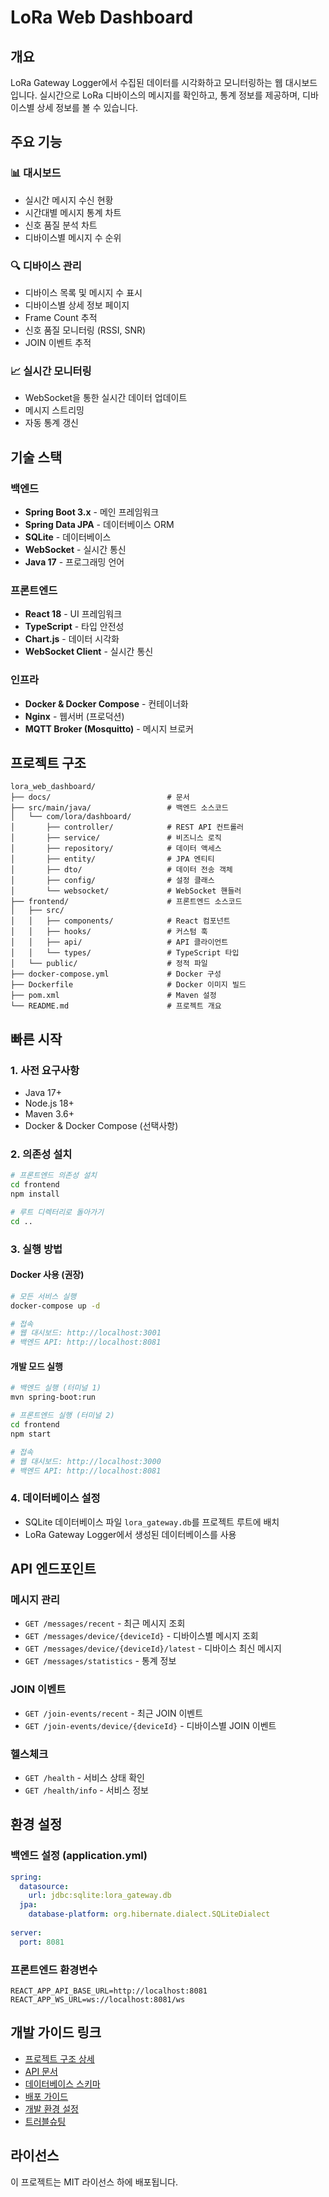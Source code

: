 # LoRa Web Dashboard

## 개요

LoRa Gateway Logger에서 수집된 데이터를 시각화하고 모니터링하는 웹 대시보드입니다. 
실시간으로 LoRa 디바이스의 메시지를 확인하고, 통계 정보를 제공하며, 디바이스별 상세 정보를 볼 수 있습니다.

## 주요 기능

### 📊 대시보드
- 실시간 메시지 수신 현황
- 시간대별 메시지 통계 차트
- 신호 품질 분석 차트
- 디바이스별 메시지 수 순위

### 🔍 디바이스 관리
- 디바이스 목록 및 메시지 수 표시
- 디바이스별 상세 정보 페이지
- Frame Count 추적
- 신호 품질 모니터링 (RSSI, SNR)
- JOIN 이벤트 추적

### 📈 실시간 모니터링
- WebSocket을 통한 실시간 데이터 업데이트
- 메시지 스트리밍
- 자동 통계 갱신

## 기술 스택

### 백엔드
- **Spring Boot 3.x** - 메인 프레임워크
- **Spring Data JPA** - 데이터베이스 ORM
- **SQLite** - 데이터베이스
- **WebSocket** - 실시간 통신
- **Java 17** - 프로그래밍 언어

### 프론트엔드
- **React 18** - UI 프레임워크
- **TypeScript** - 타입 안전성
- **Chart.js** - 데이터 시각화
- **WebSocket Client** - 실시간 통신

### 인프라
- **Docker & Docker Compose** - 컨테이너화
- **Nginx** - 웹서버 (프로덕션)
- **MQTT Broker (Mosquitto)** - 메시지 브로커

## 프로젝트 구조

```
lora_web_dashboard/
├── docs/                          # 문서
├── src/main/java/                 # 백엔드 소스코드
│   └── com/lora/dashboard/
│       ├── controller/            # REST API 컨트롤러
│       ├── service/               # 비즈니스 로직
│       ├── repository/            # 데이터 액세스
│       ├── entity/                # JPA 엔티티
│       ├── dto/                   # 데이터 전송 객체
│       ├── config/                # 설정 클래스
│       └── websocket/             # WebSocket 핸들러
├── frontend/                      # 프론트엔드 소스코드
│   ├── src/
│   │   ├── components/            # React 컴포넌트
│   │   ├── hooks/                 # 커스텀 훅
│   │   ├── api/                   # API 클라이언트
│   │   └── types/                 # TypeScript 타입
│   └── public/                    # 정적 파일
├── docker-compose.yml             # Docker 구성
├── Dockerfile                     # Docker 이미지 빌드
├── pom.xml                        # Maven 설정
└── README.md                      # 프로젝트 개요
```

## 빠른 시작

### 1. 사전 요구사항
- Java 17+
- Node.js 18+
- Maven 3.6+
- Docker & Docker Compose (선택사항)

### 2. 의존성 설치
```bash
# 프론트엔드 의존성 설치
cd frontend
npm install

# 루트 디렉터리로 돌아가기
cd ..
```

### 3. 실행 방법

#### Docker 사용 (권장)
```bash
# 모든 서비스 실행
docker-compose up -d

# 접속
# 웹 대시보드: http://localhost:3001
# 백엔드 API: http://localhost:8081
```

#### 개발 모드 실행
```bash
# 백엔드 실행 (터미널 1)
mvn spring-boot:run

# 프론트엔드 실행 (터미널 2)
cd frontend
npm start

# 접속
# 웹 대시보드: http://localhost:3000
# 백엔드 API: http://localhost:8081
```

### 4. 데이터베이스 설정
- SQLite 데이터베이스 파일 `lora_gateway.db`를 프로젝트 루트에 배치
- LoRa Gateway Logger에서 생성된 데이터베이스를 사용

## API 엔드포인트

### 메시지 관리
- `GET /messages/recent` - 최근 메시지 조회
- `GET /messages/device/{deviceId}` - 디바이스별 메시지 조회
- `GET /messages/device/{deviceId}/latest` - 디바이스 최신 메시지
- `GET /messages/statistics` - 통계 정보

### JOIN 이벤트
- `GET /join-events/recent` - 최근 JOIN 이벤트
- `GET /join-events/device/{deviceId}` - 디바이스별 JOIN 이벤트

### 헬스체크
- `GET /health` - 서비스 상태 확인
- `GET /health/info` - 서비스 정보

## 환경 설정

### 백엔드 설정 (application.yml)
```yaml
spring:
  datasource:
    url: jdbc:sqlite:lora_gateway.db
  jpa:
    database-platform: org.hibernate.dialect.SQLiteDialect
    
server:
  port: 8081
```

### 프론트엔드 환경변수
```env
REACT_APP_API_BASE_URL=http://localhost:8081
REACT_APP_WS_URL=ws://localhost:8081/ws
```

## 개발 가이드 링크

- [프로젝트 구조 상세](./project-structure.md)
- [API 문서](./api-documentation.md)
- [데이터베이스 스키마](./database-schema.md)
- [배포 가이드](./deployment-guide.md)
- [개발 환경 설정](./development-setup.md)
- [트러블슈팅](./troubleshooting.md)

## 라이선스

이 프로젝트는 MIT 라이선스 하에 배포됩니다.